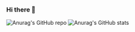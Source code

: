 ### Hi there 👋

<!--
**medzerai/medzerai** is a ✨ _special_ ✨ repository because its `README.md` (this file) appears on your GitHub profile.

Here are some ideas to get you started:

- 🔭 I’m currently working on ...
- 🌱 I’m currently learning ...
- 👯 I’m looking to collaborate on ...
- 🤔 I’m looking for help with ...
- 💬 Ask me about ...
- 📫 How to reach me: ...
- 😄 Pronouns: ...
- ⚡ Fun fact: ...
-->

![Anurag's GitHub repo](https://github-readme-stats.vercel.app/api?username=medzerai&theme=shades-of-purple&show_icons=true)
![Anurag's GitHub stats](https://github-readme-stats.vercel.app/api?username=medzerai&theme=shades-of-purple&show_icons=true)

